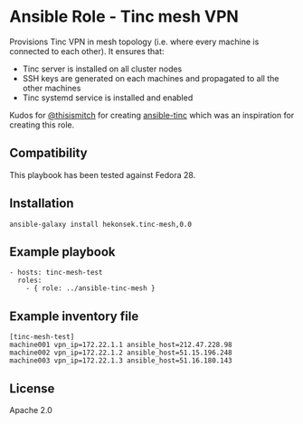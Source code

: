# Ansible Role - Tinc mesh VPN

Provisions Tinc VPN in mesh topology (i.e. where every machine is connected to each other). It ensures that:
- Tinc server is installed on all cluster nodes
- SSH keys are generated on each machines and propagated to all the other machines
- Tinc systemd service is installed and enabled

Kudos for [@thisismitch](https://github.com/thisismitch) for creating [ansible-tinc](https://github.com/thisismitch/ansible-tinc)
which was an inspiration for creating this role.

## Compatibility

This playbook has been tested against Fedora 28.

## Installation 

    ansible-galaxy install hekonsek.tinc-mesh,0.0

## Example playbook

```
- hosts: tinc-mesh-test
  roles:
    - { role: ../ansible-tinc-mesh }
```

## Example inventory file

```
[tinc-mesh-test]
machine001 vpn_ip=172.22.1.1 ansible_host=212.47.228.98
machine002 vpn_ip=172.22.1.2 ansible_host=51.15.196.248
machine003 vpn_ip=172.22.1.3 ansible_host=51.16.180.143
```

## License

Apache 2.0